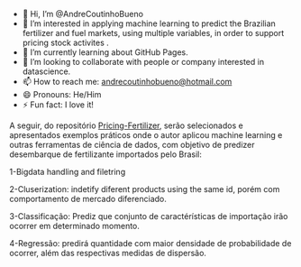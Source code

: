 - 👋 Hi, I’m @AndreCoutinhoBueno
- 👀 I’m interested in applying machine learning to predict the Brazilian fertilizer and fuel markets, using multiple variables, in order to support pricing stock activites .
- 🌱 I’m currently learning about GitHub Pages.
- 💞️ I’m looking to collaborate with people or company interested in datascience.
- 📫 How to reach me: andrecoutinhobueno@hotmail.com
- 😄 Pronouns: He/Him
- ⚡ Fun fact: I love it!


A seguir, do repositório [Pricing-Fertilizer](), serão selecionados e apresentados exemplos práticos onde o autor aplicou machine learning e outras ferramentas de ciência de dados, com objetivo de predizer desembarque de fertilizante importados pelo Brasil:

1-Bigdata handling and filetring

2-Cluserization: indetify diferent products using the same id, porém com comportamento de mercado diferenciado.

3-Classificação: Prediz que conjunto de caractérísticas de importação irão ocorrer em determinado momento.

4-Regressão: predirá quantidade com maior densidade de probabilidade de ocorrer, além das respectivas medidas de dispersão. 


<!---
AndreCoutinhoBueno/AndreCoutinhoBueno is a ✨ special ✨ repository because its `README.md` (this file) appears on your GitHub profile.
You can click the Preview link to take a look at your changes.
--->
